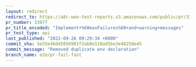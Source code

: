 ```yaml
---
layout: redirect
redirect_to: https://a8c-woo-test-reports.s3.amazonaws.com/public/pr/33977/api/index.html
pr_number: 33977
pr_title_encoded: "Implement+%60maxFailures%60+and+warning+messages"
pr_test_type: api
last_published: "2022-09-26 09:29:34 +0000"
commit_sha: 5e55e46d45056901f3ab0e110ad5be3e48258e45
commit_message: "Removed duplicate env declaration"
branch_name: e2e/pr-fail-fast
---
```

